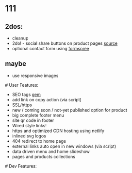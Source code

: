 # 111

## 2dos:

- cleanup
- 2do! - social share buttons on product pages [source](https://blog.webjeda.com/share-buttons-jekyll/)
- optional contact form using [formspree](formspree.io)


## maybe

- use responsive images

# User Features:

- SEO tags [gem](https://jekyll.github.io/jekyll-seo-tag)
- add link on copy action (via script)
- SSL/https
- new / coming soon / not-yet published option for product
- big complete footer menu
- site qr code in footer
- Wired style links!
- https and optimized CDN hosting using netlify
- inlined svg logos
- 404 redirect to home page
- external links auto open in new windows (via script)
- data driven menu and home slideshow
- pages and products collections


# Dev Features:

